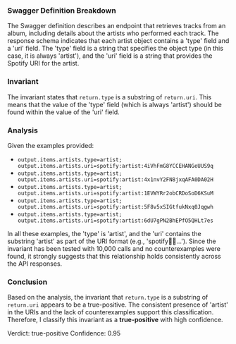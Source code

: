 ### Swagger Definition Breakdown
The Swagger definition describes an endpoint that retrieves tracks from an album, including details about the artists who performed each track. The response schema indicates that each artist object contains a 'type' field and a 'uri' field. The 'type' field is a string that specifies the object type (in this case, it is always 'artist'), and the 'uri' field is a string that provides the Spotify URI for the artist.

### Invariant
The invariant states that `return.type` is a substring of `return.uri`. This means that the value of the 'type' field (which is always 'artist') should be found within the value of the 'uri' field.

### Analysis
Given the examples provided:
- `output.items.artists.type=artist; output.items.artists.uri=spotify:artist:4iVhFmG8YCCEHANGeUUS9q`
- `output.items.artists.type=artist; output.items.artists.uri=spotify:artist:4x1nvY2FN8jxqAFA0DA02H`
- `output.items.artists.type=artist; output.items.artists.uri=spotify:artist:1EVWYRr2obCRDoSoD6KSuM`
- `output.items.artists.type=artist; output.items.artists.uri=spotify:artist:5F8v5xSIGtfukNxq0Jqgwh`
- `output.items.artists.type=artist; output.items.artists.uri=spotify:artist:6dU7gPN2BhEPfO5QHLt7es`

In all these examples, the 'type' is 'artist', and the 'uri' contains the substring 'artist' as part of the URI format (e.g., 'spotify:artist:...'). Since the invariant has been tested with 10,000 calls and no counterexamples were found, it strongly suggests that this relationship holds consistently across the API responses.

### Conclusion
Based on the analysis, the invariant that `return.type` is a substring of `return.uri` appears to be a true-positive. The consistent presence of 'artist' in the URIs and the lack of counterexamples support this classification. Therefore, I classify this invariant as a **true-positive** with high confidence.

Verdict: true-positive
Confidence: 0.95

